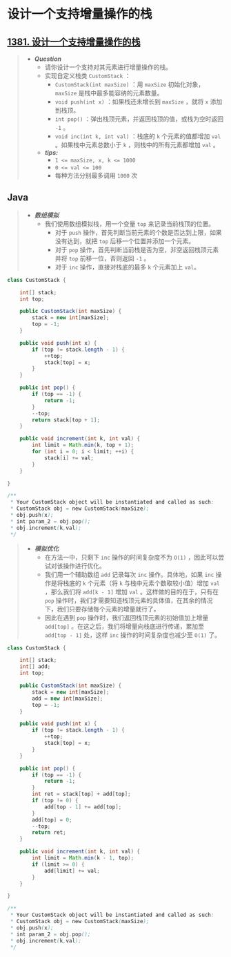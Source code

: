 # 设计一个支持增量操作的栈

## [1381. 设计一个支持增量操作的栈](https://leetcode.cn/problems/design-a-stack-with-increment-operation/)

> - ***Question***
>   - 请你设计一个支持对其元素进行增量操作的栈。
>   - 实现自定义栈类 `CustomStack` ：
>     - `CustomStack(int maxSize)` ：用 `maxSize` 初始化对象，`maxSize` 是栈中最多能容纳的元素数量。
>     - `void push(int x)` ：如果栈还未增长到 `maxSize` ，就将 `x` 添加到栈顶。
>     - `int pop()` ：弹出栈顶元素，并返回栈顶的值，或栈为空时返回 `-1` 。
>     - `void inc(int k, int val)` ：栈底的 `k` 个元素的值都增加 `val` 。如果栈中元素总数小于 `k` ，则栈中的所有元素都增加 `val` 。
>   - ***tips:***
>     - `1 <= maxSize, x, k <= 1000`
>     - `0 <= val <= 100`
>     - 每种方法分别最多调用 `1000` 次

## Java

> - ***数组模拟***
>   - 我们使用数组模拟栈，用一个变量 `top` 来记录当前栈顶的位置。
>     - 对于 `push` 操作，首先判断当前元素的个数是否达到上限，如果没有达到，就把 `top` 后移一个位置并添加一个元素。
>     - 对于 `pop` 操作，首先判断当前栈是否为空，非空返回栈顶元素并将 `top` 前移一位，否则返回 `-1` 。
>     - 对于 `inc` 操作，直接对栈底的最多 `k` 个元素加上 `val`。

```java
class CustomStack {

    int[] stack;
    int top;

    public CustomStack(int maxSize) {
        stack = new int[maxSize];
        top = -1;
    }

    public void push(int x) {
        if (top != stack.length - 1) {
            ++top;
            stack[top] = x;
        }
    }

    public int pop() {
        if (top == -1) {
            return -1;
        }
        --top;
        return stack[top + 1];
    }

    public void increment(int k, int val) {
        int limit = Math.min(k, top + 1);
        for (int i = 0; i < limit; ++i) {
            stack[i] += val;
        }
    }

}

/**
 * Your CustomStack object will be instantiated and called as such:
 * CustomStack obj = new CustomStack(maxSize);
 * obj.push(x);
 * int param_2 = obj.pop();
 * obj.increment(k,val);
 */
```

> - ***模拟优化***
>   - 在方法一中，只剩下 `inc` 操作的时间复杂度不为 `O(1)` ，因此可以尝试对该操作进行优化。
>   - 我们用一个辅助数组 `add` 记录每次 `inc` 操作。具体地，如果 `inc` 操作是将栈底的 `k` 个元素（将 `k` 与栈中元素个数取较小值）增加 `val` ，那么我们将 `add[k - 1]` 增加 `val` 。这样做的目的在于，只有在 `pop` 操作时，我们才需要知道栈顶元素的具体值，在其余的情况下，我们只要存储每个元素的增量就行了。
>   - 因此在遇到 `pop` 操作时，我们返回栈顶元素的初始值加上增量  `add[top]` 。在这之后，我们将增量向栈底进行传递，累加至 `add[top - 1]` 处，这样 `inc` 操作的时间复杂度也减少至 `O(1)` 了。

```java
class CustomStack {

    int[] stack;
    int[] add;
    int top;

    public CustomStack(int maxSize) {
        stack = new int[maxSize];
        add = new int[maxSize];
        top = -1;
    }

    public void push(int x) {
        if (top != stack.length - 1) {
            ++top;
            stack[top] = x;
        }
    }

    public int pop() {
        if (top == -1) {
            return -1;
        }
        int ret = stack[top] + add[top];
        if (top != 0) {
            add[top - 1] += add[top];
        }
        add[top] = 0;
        --top;
        return ret;
    }

    public void increment(int k, int val) {
        int limit = Math.min(k - 1, top);
        if (limit >= 0) {
            add[limit] += val;
        }
    }

}

/**
 * Your CustomStack object will be instantiated and called as such:
 * CustomStack obj = new CustomStack(maxSize);
 * obj.push(x);
 * int param_2 = obj.pop();
 * obj.increment(k,val);
 */
```
